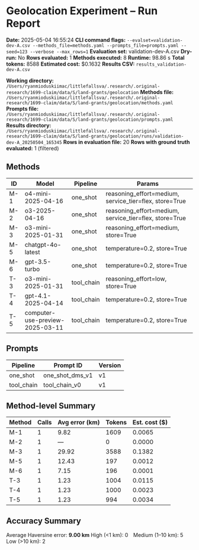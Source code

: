 # Geolocation Experiment – Run Report

**Date:** 2025-05-04 16:55:24
**CLI command flags:** `--evalset=validation-dev-A.csv --methods_file=methods.yaml --prompts_file=prompts.yaml --seed=123 --verbose --max_rows=1`
**Evaluation set:** validation-dev-A.csv
**Dry-run:** No
**Rows evaluated:** 1
**Methods executed:** 8
**Runtime:** 98.86 s
**Total tokens:** 8588
**Estimated cost:** $0.1632
**Results CSV:** `results_validation-dev-A.csv`

**Working directory:** `/Users/ryanmioduskiimac/littlefallsva/.research/.original-research/1699-claim/data/S/land-grants/geolocation`
**Methods file:** `/Users/ryanmioduskiimac/littlefallsva/.research/.original-research/1699-claim/data/S/land-grants/geolocation/methods.yaml`
**Prompts file:** `/Users/ryanmioduskiimac/littlefallsva/.research/.original-research/1699-claim/data/S/land-grants/geolocation/prompts.yaml`
**Results directory:** `/Users/ryanmioduskiimac/littlefallsva/.research/.original-research/1699-claim/data/S/land-grants/geolocation/runs/validation-dev-A_20250504_165345`
**Rows in evaluation file:** 20
**Rows with ground truth evaluated:** 1 (filtered)

## Methods
| ID | Model | Pipeline | Params |
|---|---|---|---|
| M-1 | o4-mini-2025-04-16 | one_shot | reasoning_effort=medium, service_tier=flex, store=True |
| M-2 | o3-2025-04-16 | one_shot | reasoning_effort=medium, service_tier=flex, store=True |
| M-3 | o3-mini-2025-01-31 | one_shot | reasoning_effort=medium, store=True |
| M-5 | chatgpt-4o-latest | one_shot | temperature=0.2, store=True |
| M-6 | gpt-3.5-turbo | one_shot | temperature=0.2, store=True |
| T-3 | o3-mini-2025-01-31 | tool_chain | reasoning_effort=low, store=True |
| T-4 | gpt-4.1-2025-04-14 | tool_chain | temperature=0.2, store=True |
| T-5 | computer-use-preview-2025-03-11 | tool_chain | temperature=0.2, store=True |

## Prompts
| Pipeline | Prompt ID | Version |
|---|---|---|
| one_shot | one_shot_dms_v1 | v1 |
| tool_chain | tool_chain_v0 | v1 |

## Method-level Summary
| Method | Calls | Avg error (km) | Tokens | Est. cost ($) |
|---|---|---|---|---|
| M-1 | 1 | 9.82 | 1609 | 0.0065 |
| M-2 | 1 | — | 0 | 0.0000 |
| M-3 | 1 | 29.92 | 3588 | 0.1382 |
| M-5 | 1 | 12.43 | 197 | 0.0012 |
| M-6 | 1 | 7.15 | 196 | 0.0001 |
| T-3 | 1 | 1.23 | 1004 | 0.0115 |
| T-4 | 1 | 1.23 | 1000 | 0.0023 |
| T-5 | 1 | 1.23 | 994 | 0.0034 |

## Accuracy Summary
Average Haversine error: **9.00 km**
High (<1 km): 0 Medium (1–10 km): 5 Low (>10 km): 2